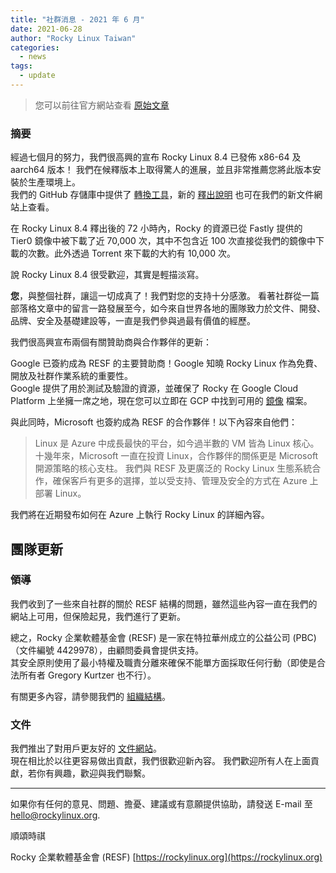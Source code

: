 ```yaml
---
title: "社群消息 - 2021 年 6 月"
date: 2021-06-28
author: "Rocky Linux Taiwan"
categories:
  - news 
tags:
  - update
---
```


> 您可以前往官方網站查看 [原始文章](https://rockylinux.org/news/community-update-june-2021/)

### 摘要

經過七個月的努力，我們很高興的宣布 Rocky Linux 8.4 已發佈 x86-64 及 aarch64 版本！
我們在候釋版本上取得驚人的進展，並且非常推薦您將此版本安裝於生產環境上。  
我們的 GitHub 存儲庫中提供了 [轉換工具](https://github.com/rocky-linux/rocky-tools/tree/main/migrate2rocky)，新的 [釋出說明](https://docs.rockylinux.org/releasenotes/8.4/) 也可在我們的新文件網站上查看。

在 Rocky Linux 8.4 釋出後的 72 小時內，Rocky 的資源已從 Fastly 提供的 Tier0 鏡像中被下載了近 70,000 次，其中不包含近 100 次直接從我們的鏡像中下載的次數。此外透過 Torrent 來下載的大約有 10,000 次。

說 Rocky Linux 8.4 很受歡迎，其實是輕描淡寫。 

**您**，與整個社群，讓這一切成真了！我們對您的支持十分感激。
看著社群從一篇部落格文章中的留言一路發展至今，如今來自世界各地的團隊致力於文件、開發、品牌、安全及基礎建設等，一直是我們參與過最有價值的經歷。

我們很高興宣布兩個有關贊助商與合作夥伴的更新：

Google 已簽約成為 RESF 的主要贊助商！Google 知曉 Rocky Linux 作為免費、開放及社群作業系統的重要性。  
Google 提供了用於測試及驗證的資源，並確保了 Rocky 在 Google Cloud Platform 上坐擁一席之地，現在您可以立即在 GCP 中找到可用的 [鏡像](https://cloud.google.com/compute/docs/images/os-details#rocky_linux) 檔案。 

與此同時，Microsoft 也簽約成為 RESF 的合作夥伴！以下內容來自他們：

> Linux 是 Azure 中成長最快的平台，如今過半數的 VM 皆為 Linux 核心。十幾年來，Microsoft 一直在投資 Linux，合作夥伴的關係更是 Microsoft 開源策略的核心支柱。
> 我們與 RESF 及更廣泛的 Rocky Linux 生態系統合作，確保客戶有更多的選擇，並以受支持、管理及安全的方式在 Azure 上部署 Linux。 

我們將在近期發布如何在 Azure 上執行 Rocky Linux 的詳細內容。

## 團隊更新

### 領導

我們收到了一些來自社群的關於 RESF 結構的問題，雖然這些內容一直在我們的網站上可用，但保險起見，我們進行了更新。

總之，Rocky 企業軟體基金會 (RESF) 是一家在特拉華州成立的公益公司 (PBC)（文件編號 4429978），由顧問委員會提供支持。  
其安全原則使用了最小特權及職責分離來確保不能單方面採取任何行動（即使是合法所有者 Gregory Kurtzer 也不行）。

有關更多內容，請參閱我們的 [組織結構](https://rockylinux.org/organizational-structure/)。

### 文件

我們推出了對用戶更友好的 [文件網站](https://docs.rockylinux.org/)。  
現在相比於以往更容易做出貢獻，我們很歡迎新內容。
我們歡迎所有人在上面貢獻，若你有興趣，歡迎與我們聯繫。

---

如果你有任何的意見、問題、擔憂、建議或有意願提供協助，請發送 E-mail 至 [hello@rockylinux.org](mailto:hello@rockylinux.org).

順頌時祺

Rocky 企業軟體基金會 (RESF) [https://rockylinux.org](https://rockylinux.org)

